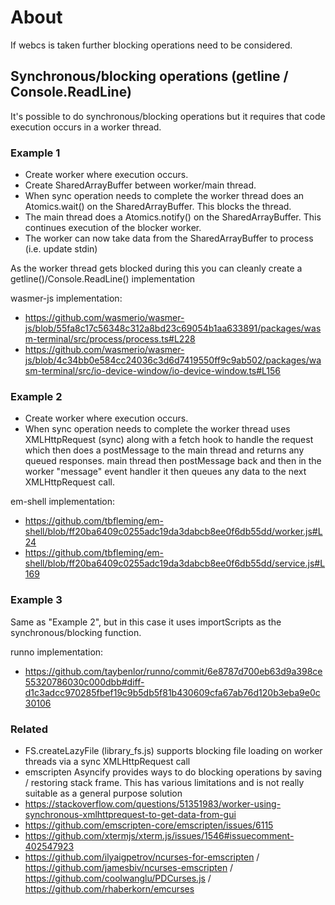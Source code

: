 # About

If webcs is taken further blocking operations need to be considered.

## Synchronous/blocking operations (getline / Console.ReadLine)

It's possible to do synchronous/blocking operations but it requires that code execution occurs in a worker thread.

### Example 1

- Create worker where execution occurs.
- Create SharedArrayBuffer between worker/main thread.
- When sync operation needs to complete the worker thread does an Atomics.wait() on the SharedArrayBuffer. This blocks the thread.
- The main thread does a Atomics.notify() on the SharedArrayBuffer. This continues execution of the blocker worker.
- The worker can now take data from the SharedArrayBuffer to process (i.e. update stdin)

As the worker thread gets blocked during this you can cleanly create a getline()/Console.ReadLine() implementation

wasmer-js implementation:
- https://github.com/wasmerio/wasmer-js/blob/55fa8c17c56348c312a8bd23c69054b1aa633891/packages/wasm-terminal/src/process/process.ts#L228
- https://github.com/wasmerio/wasmer-js/blob/4c34bb0e584cc24036c3d6d7419550ff9c9ab502/packages/wasm-terminal/src/io-device-window/io-device-window.ts#L156

### Example 2

- Create worker where execution occurs.
- When sync operation needs to complete the worker thread uses XMLHttpRequest (sync) along with a fetch hook to handle the request which then does a postMessage to the main thread and returns any queued responses. main thread then postMessage back and then in the worker "message" event handler it then queues any data to the next XMLHttpRequest call.

em-shell implementation:
- https://github.com/tbfleming/em-shell/blob/ff20ba6409c0255adc19da3dabcb8ee0f6db55dd/worker.js#L24
- https://github.com/tbfleming/em-shell/blob/ff20ba6409c0255adc19da3dabcb8ee0f6db55dd/service.js#L169

### Example 3

Same as "Example 2", but in this case it uses importScripts as the synchronous/blocking function.

runno implementation:
- https://github.com/taybenlor/runno/commit/6e8787d700eb63d9a398ce55320786030c000dbb#diff-d1c3adcc970285fbef19c9b5db5f81b430609cfa67ab76d120b3eba9e0c30106

### Related

- FS.createLazyFile (library_fs.js) supports blocking file loading on worker threads via a sync XMLHttpRequest call
- emscripten Asyncify provides ways to do blocking operations by saving / restoring stack frame. This has various limitations and is not really suitable as a general purpose solution
- https://stackoverflow.com/questions/51351983/worker-using-synchronous-xmlhttprequest-to-get-data-from-gui
- https://github.com/emscripten-core/emscripten/issues/6115
- https://github.com/xtermjs/xterm.js/issues/1546#issuecomment-402547923
- https://github.com/ilyaigpetrov/ncurses-for-emscripten / https://github.com/jamesbiv/ncurses-emscripten / https://github.com/coolwanglu/PDCurses.js / https://github.com/rhaberkorn/emcurses